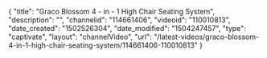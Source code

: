 {
    "title": "Graco Blossom 4 - in - 1 High Chair Seating System",
    "description": "",
    "channelid": "114661406",
    "videoid": "110010813",
    "date_created": "1502526304",
    "date_modified": "1504247457",
    "type": "captivate",
    "layout": "channelVideo",
    "url": "\/latest-videos\/graco-blossom-4-in-1-high-chair-seating-system\/114661406-110010813"
}